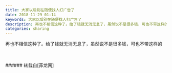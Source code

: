 ```yaml
---
title: 大家以后别在随便找人打广告了
date: 2018-11-29 01:14
keywords: 大家以后别在随便找人打广告了
description: 再也不相信这种了。给了钱就无消无息了，虽然说不是很多钱，可也不带这样的
categories: sharing
---
```

<td class="t_f" id="postmessage_2373612">

再也不相信这种了。给了钱就无消无息了，虽然说不是很多钱，可也不带这样的<br/>
<img alt="" border="0" class="zoom" data-cf-modified-0d3ac3646ab1a02f6e4fe3c9-="" file="http://www.flw.ph/data/appbyme/upload/image/201811/29/fivsKzkK2KCU.jpg" id="aimg_VrOuE" lazyloadthumb="1" onclick="" onmouseover="" src="http://www.flw.ph/data/appbyme/upload/image/201811/29/fivsKzkK2KCU.jpg"/><br/>
<br/>
<img alt="" border="0" class="zoom" data-cf-modified-0d3ac3646ab1a02f6e4fe3c9-="" file="http://www.flw.ph/data/appbyme/upload/image/201811/29/aEMwbyWfH1la.jpg" id="aimg_tpKG4" lazyloadthumb="1" onclick="" onmouseover="" src="http://www.flw.ph/data/appbyme/upload/image/201811/29/aEMwbyWfH1la.jpg"/><br/>
<br/>
</td>
###### 转载自[菲龙网]